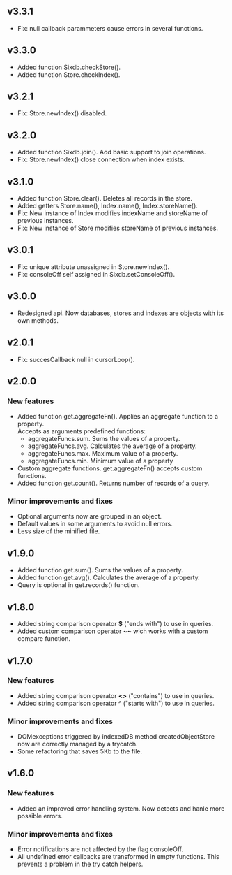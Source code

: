 ## v3.3.1
* Fix: null callback parammeters cause errors in several functions.
## v3.3.0
* Added function Sixdb.checkStore().
* Added function Store.checkIndex().
## v3.2.1
* Fix: Store.newIndex() disabled.
## v3.2.0
* Added function Sixdb.join(). Add basic support to join operations.
* Fix: Store.newIndex() close connection when index exists.
## v3.1.0
* Added function Store.clear(). Deletes all records in the store.
* Added getters Store.name(), Index.name(), Index.storeName().
* Fix: New instance of Index modifies indexName and storeName of previous instances.
* Fix: New instance of Store modifies storeName of previous instances.
## v3.0.1
* Fix: unique attribute unassigned in Store.newIndex().
* Fix: consoleOff self assigned in Sixdb.setConsoleOff().
## v3.0.0
* Redesigned api. Now databases, stores and indexes are objects with its own methods.
## v2.0.1
* Fix: succesCallback null in cursorLoop().
## v2.0.0
### New features
* Added function get.aggregateFn(). Applies an aggregate function to a property.  
Accepts as arguments predefined functions:  
  * aggregateFuncs.sum. Sums the values of a property.
  * aggregateFuncs.avg. Calculates the average of a property.
  * aggregateFuncs.max. Maximum value of a property.
  * aggregateFuncs.min. Minimum value of a property
* Custom aggregate functions. get.aggregateFn() accepts custom functions.
* Added function get.count(). Returns number of records of a query.
### Minor improvements and fixes
* Optional arguments now are grouped in an object.
* Default values in some arguments to avoid null errors.
* Less size of the minified file.
## v1.9.0
* Added function get.sum(). Sums the values of a property.
* Added function get.avg(). Calculates the average of a property.
* Query is optional in get.records() function.
## v1.8.0
* Added string comparison operator **$** ("ends with") to use in queries.
* Added custom comparison operator **\~\~** wich works with a custom compare function.
## v1.7.0
### New features
* Added string comparison operator **<>** ("contains") to use in queries.
* Added string comparison operator **^** ("starts with") to use in queries.
### Minor improvements and fixes
* DOMexceptions triggered by indexedDB method createdObjectStore now are correctly managed by a trycatch.
* Some refactoring that saves 5Kb to the file.
## v1.6.0
### New features
* Added an improved error handling system. Now detects and hanle more possible errors.
### Minor improvements and fixes
* Error notifications are not affected by the flag consoleOff.
* All undefined error callbacks are transformed in empty functions. This prevents a problem in the try catch helpers.